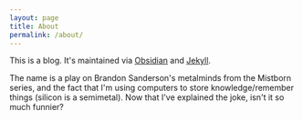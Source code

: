 ```yaml
---
layout: page
title: About
permalink: /about/
---
```


This is a blog. It's maintained via [Obsidian](https://obsidian.md) and [Jekyll](https://refinedmind.co/obsidian-jekyll-workflow).

The name is a play on Brandon Sanderson's metalminds from the Mistborn series, and the fact that I'm using computers to store knowledge/remember things (silicon is a semimetal). Now that I've explained the joke, isn't it so much funnier?
